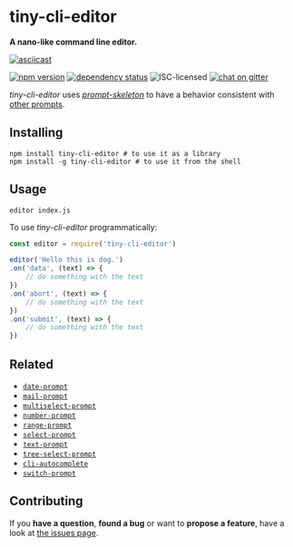 # tiny-cli-editor

**A nano-like command line editor.**

[![asciicast](https://asciinema.org/a/100110.png)](https://asciinema.org/a/100110)

[![npm version](https://img.shields.io/npm/v/tiny-cli-editor.svg)](https://www.npmjs.com/package/tiny-cli-editor)
[![dependency status](https://img.shields.io/david/derhuerst/tiny-cli-editor.svg)](https://david-dm.org/derhuerst/tiny-cli-editor)
![ISC-licensed](https://img.shields.io/github/license/derhuerst/tiny-cli-editor.svg)
[![chat on gitter](https://badges.gitter.im/derhuerst.svg)](https://gitter.im/derhuerst)

*tiny-cli-editor* uses [*prompt-skeleton*](https://github.com/derhuerst/prompt-skeleton) to have a behavior consistent with [other prompts](https://github.com/derhuerst/prompt-skeleton#prompts-using-prompt-skeleton).


## Installing

```shell
npm install tiny-cli-editor # to use it as a library
npm install -g tiny-cli-editor # to use it from the shell
```


## Usage

```shell
editor index.js
```

To use *tiny-cli-editor* programmatically:

```js
const editor = require('tiny-cli-editor')

editor('Hello this is dog.')
.on('data', (text) => {
	// do something with the text
})
.on('abort', (text) => {
	// do something with the text
})
.on('submit', (text) => {
	// do something with the text
})
```


## Related

- [`date-prompt`](https://github.com/derhuerst/date-prompt)
- [`mail-prompt`](https://github.com/derhuerst/mail-prompt)
- [`multiselect-prompt`](https://github.com/derhuerst/multiselect-prompt)
- [`number-prompt`](https://github.com/derhuerst/number-prompt)
- [`range-prompt`](https://github.com/derhuerst/range-prompt)
- [`select-prompt`](https://github.com/derhuerst/select-prompt)
- [`text-prompt`](https://github.com/derhuerst/text-prompt)
- [`tree-select-prompt`](https://github.com/derhuerst/tree-select-prompt)
- [`cli-autocomplete`](https://github.com/derhuerst/cli-autocomplete)
- [`switch-prompt`](https://github.com/derhuerst/switch-prompt)


## Contributing

If you **have a question**, **found a bug** or want to **propose a feature**, have a look at [the issues page](https://github.com/derhuerst/location/issues).

